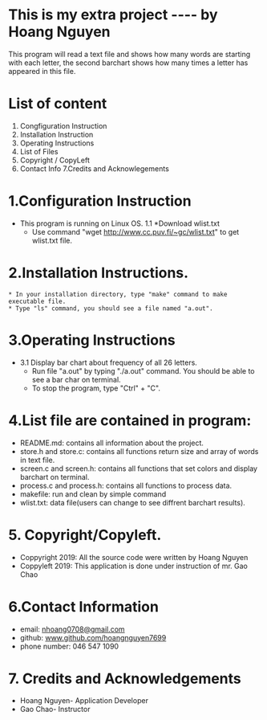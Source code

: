 # This is my extra project  ---- by Hoang Nguyen

This program will read a text file and shows how many words are starting with each letter, the second barchart shows how many times a letter has 
appeared in this file.


# List of content
   1. Congfiguration Instruction
   2. Installation Instruction
   3. Operating Instructions
   4. List of Files
   5. Copyright / CopyLeft
   6. Contact Info
   7.Credits and Acknowlegements
# 1.Configuration Instruction
* This program is running on Linux OS.
1.1 *Download wlist.txt
	* Use command "wget http://www.cc.puv.fi/~gc/wlist.txt" to get wlist.txt file.
# 2.Installation Instructions.
  	* In your installation directory, type "make" command to make executable file.
	* Type "ls" command, you should see a file named "a.out".
# 3.Operating Instructions
  * 3.1 Display bar chart about frequency of all 26 letters.
	* Run file "a.out" by typing "./a.out" command. You should be able to see a bar char on terminal. 
	* To stop the program, type "Ctrl" + "C".
# 4.List file are contained in program:
* README.md: contains all information about the project.
* store.h and store.c: contains all functions return size and array of words in text file.
* screen.c and screen.h: contains all functions that set colors and display barchart on terminal. 
* process.c and process.h: contains all functions to process data.
* makefile: run and clean by simple command
* wlist.txt: data file(users can change to see diffrent barchart results).
# 5. Copyright/Copyleft.
  * Coppyright 2019: All the source code were written by Hoang Nguyen
  * Coppyleft 2019: This application is done under instruction of mr. Gao Chao
# 6.Contact Information
  * email: nhoang0708@gmail.com
  * github: www.github.com/hoangnguyen7699 
  * phone number: 046 547 1090
# 7. Credits and Acknowledgements
  * Hoang Nguyen- Application Developer
  * Gao Chao- Instructor
